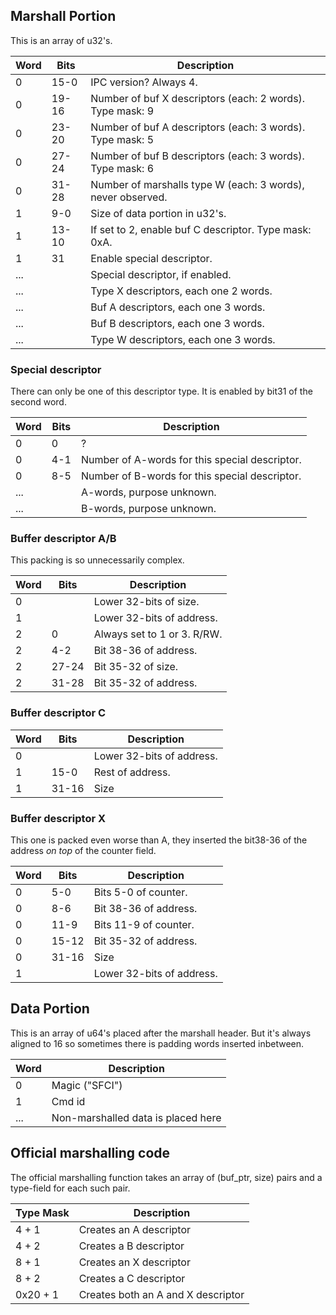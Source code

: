 ## Marshall Portion

This is an array of
u32's.

| Word | Bits  | Description                                                 |
| ---- | ----- | ----------------------------------------------------------- |
| 0    | 15-0  | IPC version? Always 4.                                      |
| 0    | 19-16 | Number of buf X descriptors (each: 2 words). Type mask: 9   |
| 0    | 23-20 | Number of buf A descriptors (each: 3 words). Type mask: 5   |
| 0    | 27-24 | Number of buf B descriptors (each: 3 words). Type mask: 6   |
| 0    | 31-28 | Number of marshalls type W (each: 3 words), never observed. |
| 1    | 9-0   | Size of data portion in u32's.                              |
| 1    | 13-10 | If set to 2, enable buf C descriptor. Type mask: 0xA.       |
| 1    | 31    | Enable special descriptor.                                  |
| ...  |       | Special descriptor, if enabled.                             |
| ...  |       | Type X descriptors, each one 2 words.                       |
| ...  |       | Buf A descriptors, each one 3 words.                        |
| ...  |       | Buf B descriptors, each one 3 words.                        |
| ...  |       | Type W descriptors, each one 3 words.                       |

### Special descriptor

There can only be one of this descriptor type. It is enabled by bit31 of
the second word.

| Word | Bits | Description                                    |
| ---- | ---- | ---------------------------------------------- |
| 0    | 0    | ?                                              |
| 0    | 4-1  | Number of A-words for this special descriptor. |
| 0    | 8-5  | Number of B-words for this special descriptor. |
| ...  |      | A-words, purpose unknown.                      |
| ...  |      | B-words, purpose unknown.                      |

### Buffer descriptor A/B

This packing is so unnecessarily complex.

| Word | Bits  | Description                 |
| ---- | ----- | --------------------------- |
| 0    |       | Lower 32-bits of size.      |
| 1    |       | Lower 32-bits of address.   |
| 2    | 0     | Always set to 1 or 3. R/RW. |
| 2    | 4-2   | Bit 38-36 of address.       |
| 2    | 27-24 | Bit 35-32 of size.          |
| 2    | 31-28 | Bit 35-32 of address.       |

### Buffer descriptor C

| Word | Bits  | Description               |
| ---- | ----- | ------------------------- |
| 0    |       | Lower 32-bits of address. |
| 1    | 15-0  | Rest of address.          |
| 1    | 31-16 | Size                      |

### Buffer descriptor X

This one is packed even worse than A, they inserted the bit38-36 of the
address *on top* of the counter field.

| Word | Bits  | Description               |
| ---- | ----- | ------------------------- |
| 0    | 5-0   | Bits 5-0 of counter.      |
| 0    | 8-6   | Bit 38-36 of address.     |
| 0    | 11-9  | Bits 11-9 of counter.     |
| 0    | 15-12 | Bit 35-32 of address.     |
| 0    | 31-16 | Size                      |
| 1    |       | Lower 32-bits of address. |

## Data Portion

This is an array of u64's placed after the marshall header. But it's
always aligned to 16 so sometimes there is padding words inserted
inbetween.

| Word | Description                        |
| ---- | ---------------------------------- |
| 0    | Magic ("SFCI")                     |
| 1    | Cmd id                             |
| ...  | Non-marshalled data is placed here |

## Official marshalling code

The official marshalling function takes an array of (buf\_ptr, size)
pairs and a type-field for each such pair.

| Type Mask | Description                        |
| --------- | ---------------------------------- |
| 4 + 1     | Creates an A descriptor            |
| 4 + 2     | Creates a B descriptor             |
| 8 + 1     | Creates an X descriptor            |
| 8 + 2     | Creates a C descriptor             |
| 0x20 + 1  | Creates both an A and X descriptor |
